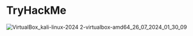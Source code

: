 # TryHackMe
![VirtualBox_kali-linux-2024 2-virtualbox-amd64_26_07_2024_01_30_09](https://github.com/user-attachments/assets/a85bb534-6a81-4e13-b89d-36a6a281a1e6)
